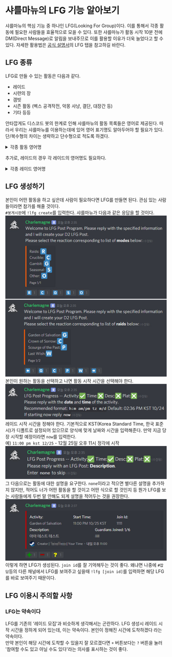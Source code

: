 # 샤를마뉴의 LFG 기능 알아보기
샤를마뉴의 핵심 기능 중 하나인 LFG(Looking For Group)이다. 이를 통해서 각종 활동에 필요한 사람들을 효율적으로 모을 수 있다. 또한 샤를마뉴가 활동 시작 10분 전에 DM(Direct Message)로 알림을 보내주므로 이를 활용할 이유가 더욱 늘었다고 할 수 있다.
자세한 활용법은 [공식 설명서](https://warmind.io/cmds)의 LFG 탭을 참고하길 바란다.

## LFG 종류
LFG로 만들 수 있는 활동은 다음과 같다.

* 레이드
* 시련의 장
* 갬빗
* 시즌 활동 (벡스 공격작전, 악몽 사냥, 결단, 대장간 등)
* 기타 등등

안타깝게도 디스코드 봇의 한계로 인해 샤를마뉴의 활동 목록들은 영어로 제공된다. 따라서 우리는 샤를마뉴를 이용하는데에 있어 영어 표기명도 알아두어야 할 필요가 있다. 단/복수형의 차이는 생략하고 단수형으로 적도록 하겠다.  

<details><summary>각종 활동 영어명</summary>

* 갬빗: Gambit
* 결단: The Reckoning
* 공격전: Strike
* 눈먼 우물: Blind Well
* 대장간: Forge
* 레이드: Raid
* 벡스 공격작전: Vex Offensive
* 스토리: Story
* 시련의 장: Crucible
* 악몽 사냥: Nightmare Hunt
* 전시장: Menagerie
* 퀘스트: Quest
* 파밍: Farming
* 확대 프로토콜: Escalation Protocol
* 황혼전: Nightfall

</details>

추가로, 레이드의 경우 각 레이드의 영어명도 필요하다.
<details><summary>각종 레이드 영어명</summary>

* 구원의 정원: Garden of Salvation
* 슬픔의 왕관: Crown of Sorrow
* 과거의 고통: Scourge of the Past
* 마지막 소원: Last Wish
* 리바이어던: Leviathan
* 리바이어던 - 행성 포식자: Leviathan - Eater of Worlds
* 리바이어던 - 별의 탑: Leviathan - Spire of Stars

</details>

## LFG 생성하기
본인이 어떤 활동을 하고 싶은데 사람이 필요하다면 LFG를 만들면 된다. 관심 있는 사람들이라면 참가를 해줄 것이다.  
`#봇게시판`에 `!lfg create`를 입력한다. 샤를마뉴가 다음과 같은 응답을 할 것이다.
![](event_001.jpg)
![](event_002_0.jpg)
본인이 원하는 활동을 선택하고 나면 활동 시작 시간을 선택해야 한다.
![](event_003.jpg)
레이드 시작 시간을 정해야 한다. 기본적으로 KST(Korea Standard Time, 한국 표준시)가 디폴트로 설정되어 있으므로 양식에 맞게 날짜와 시간을 입력해준다. 만약 지금 당장 시작할 예정이라면 `now`를 입력한다.  
예) `11:00 pm kst 12/25` - 12월 25일 오후 11시 정각에 시작
![](event_004.jpg)
그 다음으로는 활동에 대한 설명을 요구한다. `none`이라고 적으면 별다른 설명을 추가하지 않지만, 적어도 너가 어떤 활동을 할 것이고 어떤 식으로 할 것인지 등 뭔가 LFG를 보는 사람들에게 두번 말 안해도 되게 설명을 적어두는 것을 권장한다.
![](event_005.jpg)
이렇게 하면 LFG가 생성된다. `join id`를 잘 기억해두는 것이 좋다. 왜냐면 나중에 `#잡담`등의 다른 채널에서 LFG를 보여주고 싶을때 `!lfg [join id]`를 입력하면 해당 LFG를 바로 보여주기 때문이다.

## LFG 이용시 주의할 사항
### LFG는 약속이다
LFG를 기존의 '레이드 모집'과 비슷하게 생각해서는 곤란하다. LFG 생성시 레이드 시작 시간을 정하게 되어 있는데, 이는 약속이다. 본인이 정해진 시간에 도착하겠다 라는 약속이다.  
만약 본인이 해당 시간에 도착할 수 있을지 잘 모르겠다면 `+` 버튼보다는 `?` 버튼을 눌러 '참여할 수도 있고 아닐 수도 있다'라는 의사를 표시하는 것이 좋다.